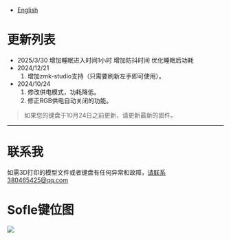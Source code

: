 - [English](README_EN.md)

# 更新列表
- 2025/3/30 增加睡眠进入时间1小时  增加防抖时间 优化睡眠后功耗 
- 2024/12/21
  1. 增加zmk-studio支持（只需要刷新左手即可使用）。
- 2024/10/24
  1. 修改供电模式，功耗降低。
  2. 修正RGB供电自动关闭的功能。

> 如果您的键盘于10月24日之前更新，请更新最新的固件。
> 
---
# 联系我

如需3D打印的模型文件或者键盘有任何异常和故障，请联系380465425@qq.com

# Sofle键位图

<img src="keymap-drawer/sofle.svg" >

